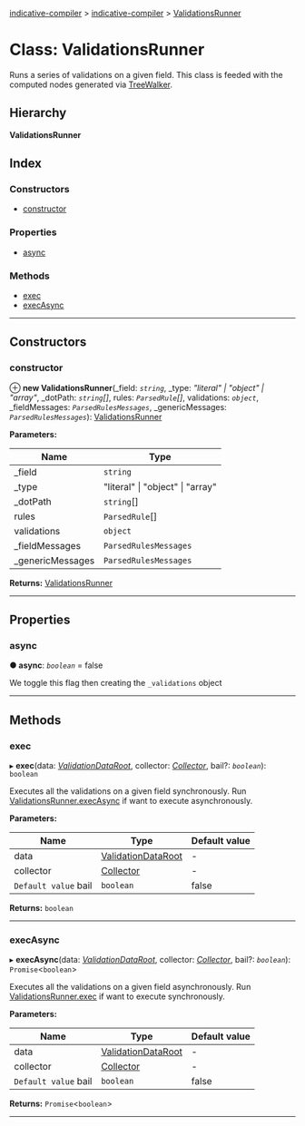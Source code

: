 [indicative-compiler](../README.md) > [indicative-compiler](../modules/indicative_compiler.md) > [ValidationsRunner](../classes/indicative_compiler.validationsrunner.md)

# Class: ValidationsRunner

Runs a series of validations on a given field. This class is feeded with the computed nodes generated via [TreeWalker](indicative_compiler.treewalker.md).

## Hierarchy

**ValidationsRunner**

## Index

### Constructors

* [constructor](indicative_compiler.validationsrunner.md#constructor)

### Properties

* [async](indicative_compiler.validationsrunner.md#async)

### Methods

* [exec](indicative_compiler.validationsrunner.md#exec)
* [execAsync](indicative_compiler.validationsrunner.md#execasync)

---

## Constructors

<a id="constructor"></a>

###  constructor

⊕ **new ValidationsRunner**(_field: *`string`*, _type: *"literal" \| "object" \| "array"*, _dotPath: *`string`[]*, rules: *`ParsedRule`[]*, validations: *`object`*, _fieldMessages: *`ParsedRulesMessages`*, _genericMessages: *`ParsedRulesMessages`*): [ValidationsRunner](indicative_compiler.validationsrunner.md)

**Parameters:**

| Name | Type |
| ------ | ------ |
| _field | `string` |
| _type | "literal" \| "object" \| "array" |
| _dotPath | `string`[] |
| rules | `ParsedRule`[] |
| validations | `object` |
| _fieldMessages | `ParsedRulesMessages` |
| _genericMessages | `ParsedRulesMessages` |

**Returns:** [ValidationsRunner](indicative_compiler.validationsrunner.md)

___

## Properties

<a id="async"></a>

###  async

**● async**: *`boolean`* = false

We toggle this flag then creating the `_validations` object

___

## Methods

<a id="exec"></a>

###  exec

▸ **exec**(data: *[ValidationDataRoot](../modules/indicative_compiler.md#validationdataroot)*, collector: *[Collector](indicative_compiler.collector.md)*, bail?: *`boolean`*): `boolean`

Executes all the validations on a given field synchronously. Run [ValidationsRunner.execAsync](indicative_compiler.validationsrunner.md#execasync) if want to execute asynchronously.

**Parameters:**

| Name | Type | Default value |
| ------ | ------ | ------ |
| data | [ValidationDataRoot](../modules/indicative_compiler.md#validationdataroot) | - |
| collector | [Collector](indicative_compiler.collector.md) | - |
| `Default value` bail | `boolean` | false |

**Returns:** `boolean`

___
<a id="execasync"></a>

###  execAsync

▸ **execAsync**(data: *[ValidationDataRoot](../modules/indicative_compiler.md#validationdataroot)*, collector: *[Collector](indicative_compiler.collector.md)*, bail?: *`boolean`*): `Promise`<`boolean`>

Executes all the validations on a given field asynchronously. Run [ValidationsRunner.exec](indicative_compiler.validationsrunner.md#exec) if want to execute synchronously.

**Parameters:**

| Name | Type | Default value |
| ------ | ------ | ------ |
| data | [ValidationDataRoot](../modules/indicative_compiler.md#validationdataroot) | - |
| collector | [Collector](indicative_compiler.collector.md) | - |
| `Default value` bail | `boolean` | false |

**Returns:** `Promise`<`boolean`>

___

